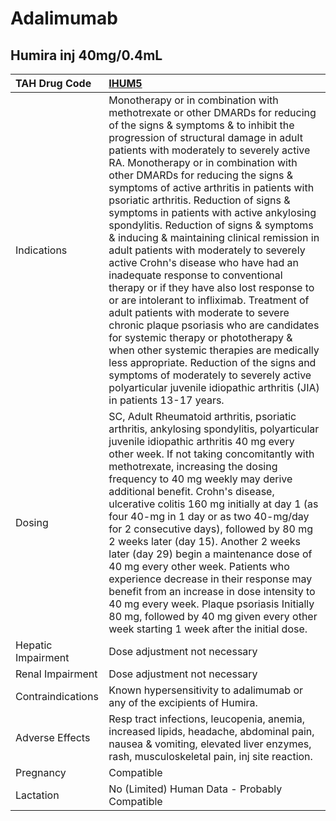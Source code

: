 # Adalimumab

## Humira inj 40mg/0.4mL

| TAH Drug Code      | [IHUM5](https://www.tahsda.org.tw/drugs/hissearch.php?drug_code=IHUM5)                                                                                                                                                                                                                                                                                                                                                                                                                                                                                                                                                                                                                                                                                                                                                                                                                                                                                                                                                                                                           |
|:-------------------|:---------------------------------------------------------------------------------------------------------------------------------------------------------------------------------------------------------------------------------------------------------------------------------------------------------------------------------------------------------------------------------------------------------------------------------------------------------------------------------------------------------------------------------------------------------------------------------------------------------------------------------------------------------------------------------------------------------------------------------------------------------------------------------------------------------------------------------------------------------------------------------------------------------------------------------------------------------------------------------------------------------------------------------------------------------------------------------|
| Indications        | Monotherapy or in combination with methotrexate or other DMARDs for reducing of the signs & symptoms & to inhibit the progression of structural damage in adult patients with moderately to severely active RA. Monotherapy or in combination with other DMARDs for reducing the signs & symptoms of active arthritis in patients with psoriatic arthritis. Reduction of signs & symptoms in patients with active ankylosing spondylitis. Reduction of signs & symptoms & inducing & maintaining clinical remission in adult patients with moderately to severely active Crohn's disease who have had an inadequate response to conventional therapy or if they have also lost response to or are intolerant to infliximab. Treatment of adult patients with moderate to severe chronic plaque psoriasis who are candidates for systemic therapy or phototherapy & when other systemic therapies are medically less appropriate. Reduction of the signs and symptoms of moderately to severely active polyarticular juvenile idiopathic arthritis (JIA) in patients 13-17 years. |
| Dosing             | SC, Adult Rheumatoid arthritis, psoriatic arthritis, ankylosing spondylitis, polyarticular juvenile idiopathic arthritis 40 mg every other week. If not taking concomitantly with methotrexate, increasing the dosing frequency to 40 mg weekly may derive additional benefit. Crohn's disease, ulcerative colitis 160 mg initially at day 1 (as four 40-mg in 1 day or as two 40-mg/day for 2 consecutive days), followed by 80 mg 2 weeks later (day 15). Another 2 weeks later (day 29) begin a maintenance dose of 40 mg every other week. Patients who experience decrease in their response may benefit from an increase in dose intensity to 40 mg every week. Plaque psoriasis Initially 80 mg, followed by 40 mg given every other week starting 1 week after the initial dose.                                                                                                                                                                                                                                                                                         |
| Hepatic Impairment | Dose adjustment not necessary                                                                                                                                                                                                                                                                                                                                                                                                                                                                                                                                                                                                                                                                                                                                                                                                                                                                                                                                                                                                                                                    |
| Renal Impairment   | Dose adjustment not necessary                                                                                                                                                                                                                                                                                                                                                                                                                                                                                                                                                                                                                                                                                                                                                                                                                                                                                                                                                                                                                                                    |
| Contraindications  | Known hypersensitivity to adalimumab or any of the excipients of Humira.                                                                                                                                                                                                                                                                                                                                                                                                                                                                                                                                                                                                                                                                                                                                                                                                                                                                                                                                                                                                         |
| Adverse Effects    | Resp tract infections, leucopenia, anemia, increased lipids, headache, abdominal pain, nausea & vomiting, elevated liver enzymes, rash, musculoskeletal pain, inj site reaction.                                                                                                                                                                                                                                                                                                                                                                                                                                                                                                                                                                                                                                                                                                                                                                                                                                                                                                 |
| Pregnancy          | Compatible                                                                                                                                                                                                                                                                                                                                                                                                                                                                                                                                                                                                                                                                                                                                                                                                                                                                                                                                                                                                                                                                       |
| Lactation          | No (Limited) Human Data - Probably Compatible                                                                                                                                                                                                                                                                                                                                                                                                                                                                                                                                                                                                                                                                                                                                                                                                                                                                                                                                                                                                                                    |

